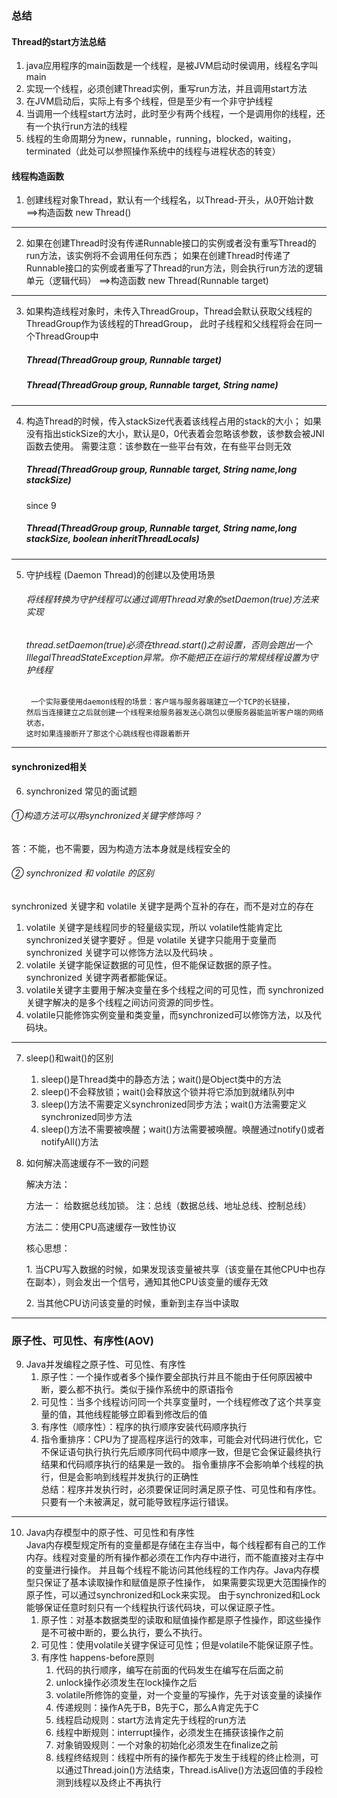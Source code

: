 ### 总结

#### Thread的start方法总结

1. java应用程序的main函数是一个线程，是被JVM启动时侯调用，线程名字叫main
2. 实现一个线程，必须创建Thread实例，重写run方法，并且调用start方法
3. 在JVM启动后，实际上有多个线程，但是至少有一个非守护线程
4. 当调用一个线程start方法时，此时至少有两个线程，一个是调用你的线程，还有一个执行run方法的线程
5. 线程的生命周期分为new，runnable，running，blocked，waiting，terminated（此处可以参照操作系统中的线程与进程状态的转变）

#### 线程构造函数

1. 创建线程对象Thread，默认有一个线程名，以Thread-开头，从0开始计数 ==>构造函数 new Thread()

---

2. 如果在创建Thread时没有传递Runnable接口的实例或者没有重写Thread的run方法，该实例将不会调用任何东西；
   如果在创建Thread时传递了Runnable接口的实例或者重写了Thread的run方法，则会执行run方法的逻辑单元（逻辑代码） ==>构造函数 new Thread(Runnable
   target)

---

3. 如果构造线程对象时，未传入ThreadGroup，Thread会默认获取父线程的ThreadGroup作为该线程的ThreadGroup， 此时子线程和父线程将会在同一个ThreadGroup中
   ##### Thread(ThreadGroup group, Runnable target)
   ##### Thread(ThreadGroup group, Runnable target, String name)

---

4. 构造Thread的时候，传入stackSize代表着该线程占用的stack的大小； 如果没有指出stickSize的大小，默认是0，0代表着会忽略该参数，该参数会被JNI函数去使用。
   需要注意：该参数在一些平台有效，在有些平台则无效
   ##### Thread(ThreadGroup group, Runnable target, String name,long stackSize)
   since 9
   ##### Thread(ThreadGroup group, Runnable target, String name,long stackSize, boolean inheritThreadLocals)

---

5. 守护线程 (Daemon Thread)的创建以及使用场景
   ###### 将线程转换为守护线程可以通过调用Thread对象的setDaemon(true)方法来实现
   ###### thread.setDaemon(true)必须在thread.start()之前设置，否则会跑出一个IllegalThreadStateException异常。你不能把正在运行的常规线程设置为守护线程
        一个实际要使用daemon线程的场景：客户端与服务器端建立一个TCP的长链接，
       然后当连接建立之后就创建一个线程来给服务器发送心跳包以便服务器能监听客户端的网络状态，
       这时如果连接断开了那这个心跳线程也得跟着断开

---

#### synchronized相关

6. synchronized 常见的面试题

###### ①构造方法可以用synchronized关键字修饰吗？

答：不能，也不需要，因为构造方法本身就是线程安全的

###### ② synchronized 和 volatile 的区别

synchronized 关键字和 volatile 关键字是两个互补的存在，而不是对立的存在

1. volatile 关键字是线程同步的轻量级实现，所以 volatile性能肯定比synchronized关键字要好 。但是 volatile 关键字只能用于变量而 synchronized
   关键字可以修饰方法以及代码块 。
2. volatile 关键字能保证数据的可见性，但不能保证数据的原子性。synchronized 关键字两者都能保证。
3. volatile关键字主要用于解决变量在多个线程之间的可见性，而 synchronized 关键字解决的是多个线程之间访问资源的同步性。
4. volatile只能修饰实例变量和类变量，而synchronized可以修饰方法，以及代码块。

---

7. sleep()和wait()的区别
    1. sleep()是Thread类中的静态方法；wait()是Object类中的方法
    2. sleep()不会释放锁；wait()会释放这个锁并将它添加到就绪队列中
    3. sleep()方法不需要定义synchronized同步方法；wait()方法需要定义synchronized同步方法
    4. sleep()方法不需要被唤醒；wait()方法需要被唤醒。唤醒通过notify()或者notifyAll()方法


8. 如何解决高速缓存不一致的问题

   <p>解决方法：</p>
   <p>方法一： 给数据总线加锁。 注：总线（数据总线、地址总线、控制总线）</p>
   <div>
   方法二：使用CPU高速缓存一致性协议
   <p>
   核心思想：
   </p>
   <p>
   1. 当CPU写入数据的时候，如果发现该变量被共享（该变量在其他CPU中也存在副本），则会发出一个信号，通知其他CPU该变量的缓存无效
   </p>
   <p>
   2. 当其他CPU访问该变量的时候，重新到主存当中读取
   </p>
   </div>

--- 

### 原子性、可见性、有序性(AOV)

9. Java并发编程之原子性、可见性、有序性
    1. 原子性：一个操作或者多个操作要全部执行并且不能由于任何原因被中断，要么都不执行。类似于操作系统中的原语指令
    2. 可见性：当多个线程访问同一个共享变量时，一个线程修改了这个共享变量的值，其他线程能够立即看到修改后的值
    3. 有序性（顺序性）：程序的执行顺序安装代码顺序执行
    4. 指令重排序：CPU为了提高程序运行的效率，可能会对代码进行优化，它不保证语句执行执行先后顺序同代码中顺序一致，但是它会保证最终执行结果和代码顺序执行的结果是一致的。
       指令重排序不会影响单个线程的执行，但是会影响到线程并发执行的正确性
       <br/>
       总结：程序并发执行时，必须要保证同时满足原子性、可见性和有序性。只要有一个未被满足，就可能导致程序运行错误。

---   

10. Java内存模型中的原子性、可见性和有序性
    <br/>
    Java内存模型规定所有的变量都是存储在主存当中，每个线程都有自己的工作内存。线程对变量的所有操作都必须在工作内存中进行，而不能直接对主存中的变量进行操作。
    并且每个线程不能访问其他线程的工作内存。Java内存模型只保证了基本读取操作和赋值是原子性操作， 如果需要实现更大范围操作的原子性，可以通过synchronized和Lock来实现。
    由于synchronized和Lock能够保证任意时刻只有一个线程执行该代码块，可以保证原子性。
    <br/>
    1. 原子性：对基本数据类型的读取和赋值操作都是原子性操作，即这些操作是不可被中断的，要么执行，要么不执行。
    2. 可见性：使用volatile关键字保证可见性；但是volatile不能保证原子性。
    3. 有序性
       happens-before原则 
       1. 代码的执行顺序，编写在前面的代码发生在编写在后面之前
       2. unlock操作必须发生在lock操作之后
       3. volatile所修饰的变量，对一个变量的写操作，先于对该变量的读操作
       4. 传递规则：操作A先于B，B先于C，那么A肯定先于C
       5. 线程启动规则：start方法肯定先于线程的run方法
       6. 线程中断规则：interrupt操作，必须发生在捕获该操作之前
       7. 对象销毁规则：一个对象的初始化必须发生在finalize之前
       8. 线程终结规则：线程中所有的操作都先于发生于线程的终止检测，可以通过Thread.join()方法结束，Thread.isAlive()方法返回值的手段检测到线程以及终止不再执行
